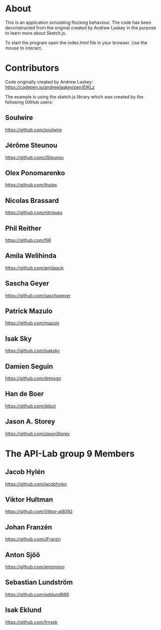 # About

This is an application simulating flocking behaviour. The code has been deconstructed from the original created by Andrew Laskey in the purpose to learn more about Sketch.js.

To start the program open the index.html file in your browser. Use the mouse to interact.

# Contributors

Code originally created by Andrew Laskey:
https://codepen.io/andrewlaskey/pen/ElKLz

The example is using the sketch.js library which was created by the following GitHub users:

## Soulwire

https://github.com/soulwire

## Jérôme Steunou

https://github.com/JSteunou

## Olex Ponomarenko

https://github.com/tholex

## Nicolas Brassard

https://github.com/nitriques

## Phil Reither

https://github.com/filR

## Amila Welihinda

https://github.com/amilajack

## Sascha Geyer

https://github.com/saschageyer

## Patrick Mazulo

https://github.com/mazulo

## Isak Sky

https://github.com/isaksky

## Damien Seguin

https://github.com/dmnsgn

## Han de Boer

https://github.com/ddsol

## Jason A. Storey

https://github.com/JasonStorey

# The API-Lab group 9 Members

## Jacob Hylén

https://github.com/jacobhylen

## Viktor Hultman

https://github.com/Viktor-aj8092

## Johan Franzén

https://github.com/JFranzn

## Anton Sjöö

https://github.com/antonsjoo

## Sebastian Lundström

https://github.com/seblund666

## Isak Eklund

https://github.com/frnssk
